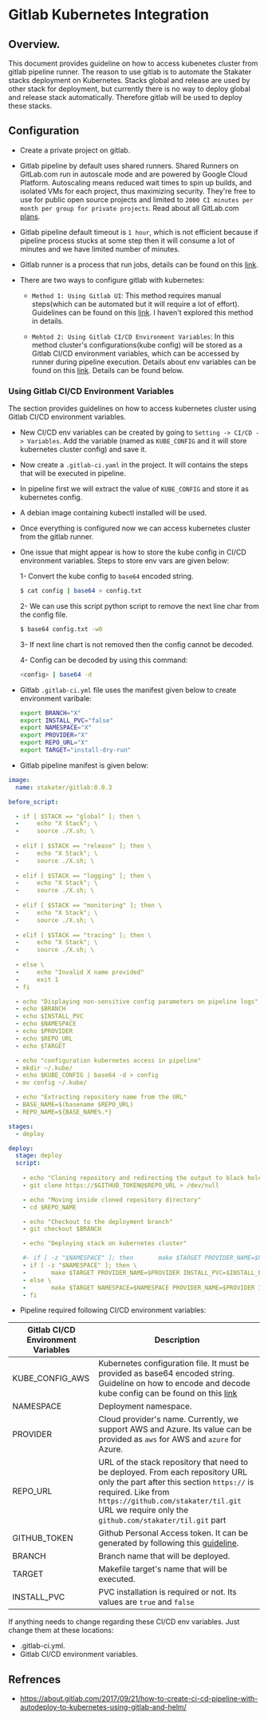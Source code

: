 # Gitlab Kubernetes Integration

## Overview.

This document provides guideline on how to access kubenetes cluster from gitlab pipeline runner. The reason to use gitlab is to automate the Stakater
stacks deployment on Kubernetes. Stacks global and release are used by other stack for deployment, but currently there is no way to deploy global and release
stack automatically. Therefore gitlab will be used to deploy these stacks.

## Configuration 

* Create a private project on gitlab.

* Gitlab pipeline by default uses shared runners. Shared Runners on GitLab.com run in autoscale mode and are powered by Google Cloud Platform. Autoscaling means 
  reduced wait times to spin up builds, and isolated VMs for each project, thus maximizing security. They're free to use for public open source projects and 
  limited to `2000 CI minutes per month per group for private projects`. Read about all GitLab.com [plans](https://about.gitlab.com/pricing).

* Gitlab pipeline default timeout is `1 hour`, which is not efficient because if pipeline process stucks at some step then it will consume a lot of minutes and
  we have limited number of minutes.   

* Gitlab runner is a process that run jobs, details can be found on this [link](https://docs.gitlab.com/runner/).

* There are two ways to configure gitlab with kubernetes:
  
  - `Method 1: Using Gitlab UI`: This method requires manual steps(which can be automated but it will require a lot of effort). 
                                 Guidelines can be found on this [link](https://docs.gitlab.com/ee/user/project/clusters/index.html#adding-an-existing-kubernetes-cluster). I haven't explored this method in details.

  - `Mehtod 2: Using Gitlab CI/CD Environment Variables`: In this method cluster's configurations(kube config) will be stored as a Gitlab CI/CD environment variables, which can be accessed by runner during pipeline execution. Details about env variables can be found on this [link](https://docs.gitlab.com/ee/ci/variables/). Details can be found below.



### Using Gitlab CI/CD Environment Variables

The section provides guidelines on how to access kubernetes cluster using Gitlab CI/CD environment variables.

* New CI/CD env variables can be created by going to `Setting -> CI/CD -> Variables`. Add the variable (named as `KUBE_CONFIG` and it will store kubernetes cluster config) and save it. <add security aspects here>

* Now create a `.gitlab-ci.yaml` in the project. It will contains the steps that will be executed in pipeline.

* In pipeline first we will extract the value of `KUBE_CONFIG` and store it as kubernetes config.

* A debian image containing kubectl installed will be used.

* Once everything is configured now we can access kubernetes cluster from the gitlab runner.

* One issue that might appear is how to store the kube config in CI/CD environment variables. Steps to store env vars are given below:

    1- Convert the kube config to `base64` encoded string.
    
    ```bash
    $ cat config | base64 > config.txt
    ```
    
    2- We can use this script python script to remove the next line char from the config file.
    
    ```bash
    $ base64 config.txt -w0
    ```
    
    3- If next line chart is not removed then the config cannot be decoded.

    4- Config can be decoded by using this command:
    
    ```bash
    <config> | base64 -d 
    ```

* Gitlab `.gitlab-ci.yml` file uses the manifest given below to create environment varibale:
  ```bash
  export BRANCH="X"
  export INSTALL_PVC="false"
  export NAMESPACE="X"
  export PROVIDER="X"
  export REPO_URL="X"
  export TARGET="install-dry-run"
  ```

*  Gitlab pipeline manifest is given below:

  ```yaml
  image:
    name: stakater/gitlab:0.0.3

  before_script:

    - if [ $STACK == "global" ]; then \
    -     echo "X Stack"; \
    -     source ./X.sh; \
    
    - elif [ $STACK == "release" ]; then \ 
    -     echo "X Stack"; \ 
    -     source ./X.sh; \
    
    - elif [ $STACK == "logging" ]; then \
    -     echo "X Stack"; \ 
    -     source ./X.sh; \
    
    - elif [ $STACK == "monitoring" ]; then \
    -     echo "X Stack"; \ 
    -     source ./X.sh; \
    
    - elif [ $STACK == "tracing" ]; then \
    -     echo "X Stack"; \ 
    -     source ./X.sh; \
    
    - else \
    -     echo "Invalid X name provided"
    -     exit 1 
    - fi

    - echo "Displaying non-sensitive config parameters on pipeline logs"
    - echo $BRANCH
    - echo $INSTALL_PVC
    - echo $NAMESPACE
    - echo $PROVIDER
    - echo $REPO_URL
    - echo $TARGET

    - echo "configuration kubernetes access in pipeline"
    - mkdir ~/.kube/
    - echo $KUBE_CONFIG | base64 -d > config
    - mv config ~/.kube/

    - echo "Extracting repository name from the URL"
    - BASE_NAME=$(basename $REPO_URL)
    - REPO_NAME=${BASE_NAME%.*}

  stages:
    - deploy

  deploy:
    stage: deploy
    script:
      
      - echo "Cloning repository and redirecting the output to black hole because we don't want GITHUB_TOKEN to be visible on pipeline logs"
      - git clone https://$GITHUB_TOKEN@$REPO_URL > /dev/null

      - echo "Moving inside cloned repository directory"
      - cd $REPO_NAME

      - echo "Checkout to the deployment branch"
      - git checkout $BRANCH

      - echo "Deploying stack on kubernetes cluster"

      #- if [ -z "$NAMESPACE" ]; then       make $TARGET PROVIDER_NAME=$PROVIDER INSTALL_PVC=$INSTALL_PVC; else       make $TARGET NAMESPACE=$NAMESPACE PROVIDER_NAME=$PROVIDER INSTALL_PVC=$INSTALL_PVC; fi
      - if [ -z "$NAMESPACE" ]; then \
      -       make $TARGET PROVIDER_NAME=$PROVIDER INSTALL_PVC=$INSTALL_PVC; \
      - else \
      -       make $TARGET NAMESPACE=$NAMESPACE PROVIDER_NAME=$PROVIDER INSTALL_PVC=$INSTALL_PVC; \      
      - fi
  ```

* Pipeline required following CI/CD environment variables:

| Gitlab CI/CD Environment Variables | Description |
|---|---|
| KUBE_CONFIG_AWS  | Kubernetes configuration file. It must be provided as base64 encoded string. Guideline on how to encode and decode kube config can be found on this [link](https://github.com/stakater/til/blob/master/gitlab/gitlab-ci-pipeline-integration-with-kubernetes.md#using-gitlab-cicd-environment-variables) |
| NAMESPACE  | Deployment namespace. |
| PROVIDER  | Cloud provider's name. Currently, we support AWS and Azure. Its value can be provided as `aws` for AWS and `azure` for Azure. |
| REPO_URL  | URL of the stack repository that need to be deployed. From each repository URL only the part after this section `https://` is required. Like from `https://github.com/stakater/til.git` URL we require only the `github.com/stakater/til.git` part |
| GITHUB_TOKEN  | Github Personal Access token. It can be generated by following this [guideline](https://github.com/stakater/til/blob/master/gitlab/gitlab-integration-with-github.md). |
| BRANCH  | Branch name that will be deployed. |
| TARGET  | Makefile target's name that will be executed. |
| INSTALL_PVC | PVC installation is required or not. Its values are `true` and `false` |


If anything needs to change regarding these CI/CD env variables. Just change them at these locations:
* .gitlab-ci.yml.
* Gitlab CI/CD environment variables.

## Refrences

* https://about.gitlab.com/2017/09/21/how-to-create-ci-cd-pipeline-with-autodeploy-to-kubernetes-using-gitlab-and-helm/